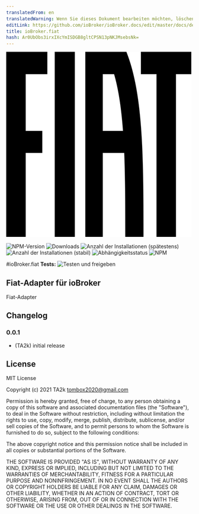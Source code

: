 ```yaml
---
translatedFrom: en
translatedWarning: Wenn Sie dieses Dokument bearbeiten möchten, löschen Sie bitte das Feld "translationsFrom". Andernfalls wird dieses Dokument automatisch erneut übersetzt
editLink: https://github.com/ioBroker/ioBroker.docs/edit/master/docs/de/adapterref/iobroker.fiat/README.md
title: ioBroker.fiat
hash: Ar0UbObs3irxIXcYmISDGB8gltCPSN13pNKJMsebsNk=
---
```

![Logo](../../../en/adapterref/iobroker.fiat/admin/fiat.png)

![NPM-Version](https://img.shields.io/npm/v/iobroker.fiat.svg)
![Downloads](https://img.shields.io/npm/dm/iobroker.fiat.svg)
![Anzahl der Installationen (spätestens)](https://iobroker.live/badges/fiat-installed.svg)
![Anzahl der Installationen (stabil)](https://iobroker.live/badges/fiat-stable.svg)
![Abhängigkeitsstatus](https://img.shields.io/david/TA2k/iobroker.fiat.svg)
![NPM](https://nodei.co/npm/iobroker.fiat.png?downloads=true)

#ioBroker.fiat
**Tests:** ![Testen und freigeben](https://github.com/TA2k/ioBroker.fiat/workflows/Test%20and%20Release/badge.svg)

## Fiat-Adapter für ioBroker
Fiat-Adapter

## Changelog

### 0.0.1
* (TA2k) initial release

## License
MIT License

Copyright (c) 2021 TA2k <tombox2020@gmail.com>

Permission is hereby granted, free of charge, to any person obtaining a copy
of this software and associated documentation files (the "Software"), to deal
in the Software without restriction, including without limitation the rights
to use, copy, modify, merge, publish, distribute, sublicense, and/or sell
copies of the Software, and to permit persons to whom the Software is
furnished to do so, subject to the following conditions:

The above copyright notice and this permission notice shall be included in all
copies or substantial portions of the Software.

THE SOFTWARE IS PROVIDED "AS IS", WITHOUT WARRANTY OF ANY KIND, EXPRESS OR
IMPLIED, INCLUDING BUT NOT LIMITED TO THE WARRANTIES OF MERCHANTABILITY,
FITNESS FOR A PARTICULAR PURPOSE AND NONINFRINGEMENT. IN NO EVENT SHALL THE
AUTHORS OR COPYRIGHT HOLDERS BE LIABLE FOR ANY CLAIM, DAMAGES OR OTHER
LIABILITY, WHETHER IN AN ACTION OF CONTRACT, TORT OR OTHERWISE, ARISING FROM,
OUT OF OR IN CONNECTION WITH THE SOFTWARE OR THE USE OR OTHER DEALINGS IN THE
SOFTWARE.